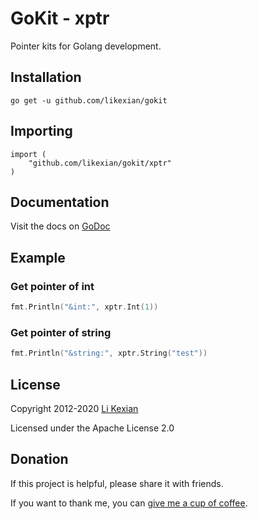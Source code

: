 # GoKit - xptr

Pointer kits for Golang development.

## Installation

    go get -u github.com/likexian/gokit

## Importing

    import (
        "github.com/likexian/gokit/xptr"
    )

## Documentation

Visit the docs on [GoDoc](https://godoc.org/github.com/likexian/gokit/xptr)

## Example

### Get pointer of int

```go
fmt.Println("&int:", xptr.Int(1))
```

### Get pointer of string

```go
fmt.Println("&string:", xptr.String("test"))
```

## License

Copyright 2012-2020 [Li Kexian](https://www.likexian.com/)

Licensed under the Apache License 2.0

## Donation

If this project is helpful, please share it with friends.

If you want to thank me, you can [give me a cup of coffee](https://www.likexian.com/donate/).
